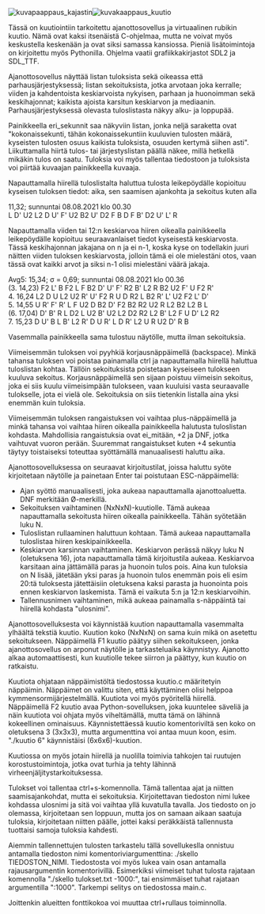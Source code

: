![kuvapaappaus_kajastin](https://user-images.githubusercontent.com/78755456/129454816-a6a3d250-4494-4fd0-8a45-00ad0ba920f2.png)![kuvakaappaus_kuutio](https://user-images.githubusercontent.com/78755456/129454818-45133102-9efb-48da-a9ec-9adf859bb51c.png)

Tässä on kuutiointiin tarkoitettu ajanottosovellus ja virtuaalinen rubikin kuutio. Nämä ovat kaksi itsenäistä C-ohjelmaa, mutta ne voivat myös keskustella keskenään ja ovat siksi samassa kansiossa. Pieniä lisätoimintoja on kirjoitettu myös Pythonilla. Ohjelma vaatii grafiikkakirjastot SDL2 ja SDL_TTF.

Ajanottosovellus näyttää listan tuloksista sekä oikeassa että parhausjärjestyksessä; listan sekoituksista, jotka arvotaan joka kerralle; viiden ja kahdentoista keskiarvoista nykyisen, parhaan ja huonoimman sekä keskihajonnat; kaikista ajoista karsitun keskiarvon ja mediaanin. Parhausjärjestyksessä olevasta tuloslistasta näkyy alku- ja loppupää.

Painikkeella eri_sekunnit saa näkyviin listan, jonka neljä saraketta ovat "kokonaissekunti, tähän kokonaissekuntiin kuuluvien tulosten määrä, kyseisten tulosten osuus kaikista tuloksista, osuuden kertymä siihen asti". Liikuttamalla hiirtä tulos- tai järjestyslistan päällä näkee, millä hetkellä mikäkin tulos on saatu. Tuloksia voi myös tallentaa tiedostoon ja tuloksista voi piirtää kuvaajan painikkeella kuvaaja.

Napauttamalla hiirellä tuloslistalta haluttua tulosta leikepöydälle kopioituu kyseisen tuloksen tiedot: aika, sen saamisen ajankohta ja sekoitus kuten alla

11,32; sunnuntai 08.08.2021 klo 00.30  
L  D' U2 L2 D  U' F' U2 B2 U' D2 F  B  D  F  B' D2 U' L' R  

Napauttamalla viiden tai 12:n keskiarvoa hiiren oikealla painikkeella leikepöydälle kopioituu seuraavanlaiset tiedot kyseisestä keskiarvosta. Tässä keskihajonnan jakajana on n ja ei n-1, koska kyse on todellakin juuri näitten viiden tuloksen keskiarvosta, jolloin tämä ei ole mielestäni otos, vaan tässä ovat kaikki arvot ja siksi n-1 olisi mielestäni väärä jakaja.

Avg5: 15,34; σ = 0,69; sunnuntai 08.08.2021 klo 00.36  
(3. 14,23)   F2 L' B  F2 L  F  B2 D' U' F' R2 B' L2 R  B2 U2 F' U  F2 R'  
 4. 16,24   L2 D  U  L2 U2 R' U' F2 R  U  D  R2 L  B2 R' L' U2 F2 L' D'  
 5. 14,55   U  R' F' R' L  F  U2 D  B2 D' F2 B2 R2 U2 R  L2 B2 L2 B  L   
(6. 17,04)   D' B' R  L  D2 L  U2 B' U2 L2 D2 R2 L2 B' L2 F  U  D' L2 R2  
 7. 15,23   D  U' B  L  B' L2 R' D  U  R' L  D  R' L2 U  R  U2 D' R  B
 
Vasemmalla painikkeella sama tulostuu näytölle, mutta ilman sekoituksia.

Viimeisemmän tuloksen voi pyyhkiä korjausnäppäimellä (backspace). Minkä tahansa tuloksen voi poistaa painamalla ctrl ja napauttamalla hiirellä haluttua tuloslistan kohtaa. Tällöin sekoituksista poistetaan kyseiseen tulokseen kuuluva sekoitus. Korjausnäppäimellä sen sijaan poistuu viimeisin sekoitus, joka ei siis kuulu viimeisimpään tulokseen, vaan kuuluisi vasta seuraavalle tulokselle, jota ei vielä ole. Sekoituksia on siis tietenkin listalla aina yksi enemmän kuin tuloksia.

Viimeisemmän tuloksen rangaistuksen voi vaihtaa plus-näppäimellä ja minkä tahansa voi vaihtaa hiiren oikealla painikkeella halutusta tuloslistan kohdasta. Mahdollisia rangaistuksia ovat ei_mitään, +2 ja DNF, jotka vaihtuvat vuoron perään. Suuremmat rangaistukset kuten +4 sekuntia täytyy toistaiseksi toteuttaa syöttämällä manuaalisesti haluttu aika.

Ajanottosovelluksessa on seuraavat kirjoitustilat, joissa haluttu syöte kirjoitetaan näytölle ja painetaan Enter tai poistutaan ESC-näppäimellä:
- Ajan syöttö manuaalisesti, joka aukeaa napauttamalla ajanottoaluetta. DNF merkitään Ø-merkillä.
- Sekoituksen vaihtaminen (NxNxN)-kuutiolle. Tämä aukeaa napauttamalla sekoitusta hiiren oikealla painikkeella. Tähän syötetään luku N.
- Tuloslistan rullaaminen haluttuun kohtaan. Tämä aukeaa napauttamalla tuloslistaa hiiren keskipainikkeella.
- Keskiarvon karsinnan vaihtaminen. Keskiarvon perässä näkyy luku N (oletuksena 16), jota napauttamalla tämä kirjoitustila aukeaa. Keskiarvoa karsitaan aina jättämällä paras ja huonoin tulos pois. Aina kun tuloksia on N lisää, jätetään yksi paras ja huonoin tulos enemmän pois eli esim 20:tä tuloksesta jätettäisiin oletuksena kaksi parasta ja huonointa pois ennen keskiarvon laskemista. Tämä ei vaikuta 5:n ja 12:n keskiarvoihin.
- Tallennusnimen vaihtaminen, mikä aukeaa painamalla s-näppäintä tai hiirellä kohdasta "ulosnimi".

Ajanottosovelluksesta voi käynnistää kuution napauttamalla vasemmalta ylhäältä tekstiä kuutio. Kuution koko (NxNxN) on sama kuin mikä on asetettu sekoitukseen.
Näppäimellä F1 kuutio päätyy siihen sekoitukseen, jonka ajanottosovellus on arponut näytölle ja tarkasteluaika käynnistyy. Ajanotto alkaa automaattisesti, kun kuutiolle tekee siirron ja päättyy, kun kuutio on ratkaistu.

Kuutiota ohjataan näppäimistöltä tiedostossa kuutio.c määritetyin näppäimin. Näppäimet on valittu siten, että käyttäminen olisi helppoa kymmensormijärjestelmällä. Kuutiota voi myös pyöritellä hiirellä. Näppäimellä F2 kuutio avaa Python-sovelluksen, joka kuuntelee säveliä ja näin kuutiota voi ohjata myös viheltämällä, mutta tämä on lähinnä kokeellinen ominaisuus. Käynnistettäessä kuutio komentoriviltä sen koko on oletuksena 3 (3x3x3), mutta argumenttina voi antaa muun koon, esim. "./kuutio 6" käynnistäisi (6x6x6)-kuution.

Kuutiossa on myös jotain hiirellä ja nuolilla toimivia tahkojen tai ruutujen korostustoimintoja, jotka ovat turhia ja tehty lähinnä virheenjäljitystarkoituksessa.

Tulokset voi tallentaa ctrl+s-komennolla. Tämä tallentaa ajat ja niitten saamisajankohdat, mutta ei sekoituksia. Kirjoitettavan tiedoston nimi lukee kohdassa ulosnimi ja sitä voi vaihtaa yllä kuvatulla tavalla. Jos tiedosto on jo olemassa, kirjoitetaan sen loppuun, mutta jos on samaan aikaan saatuja tuloksia, kirjoitetaan niitten päälle, jottei kaksi peräkkäistä tallennusta tuottaisi samoja tuloksia kahdesti.

Aiemmin tallennettujen tulosten tarkastelu tällä sovellukeslla onnistuu antamalla tiedoston nimi komentoriviargumenttina: ./skello TIEDOSTON_NIMI. Tiedostosta voi myös lukea vain osan antamalla rajausargumentin komentorivillä. Esimerkiksi viimeiset tuhat tulosta rajataan komennolla "./skello tulokset.txt -1000:", tai ensimmäiset tuhat rajataan argumentilla ":1000". Tarkempi selitys on tiedostossa main.c.

Joittenkin alueitten fonttikokoa voi muuttaa ctrl+rullaus toiminnolla.
